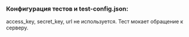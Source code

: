 ### Конфигурация тестов и test-config.json:
access_key, secret_key, url не используется. Тест мокает обращение к серверу.
